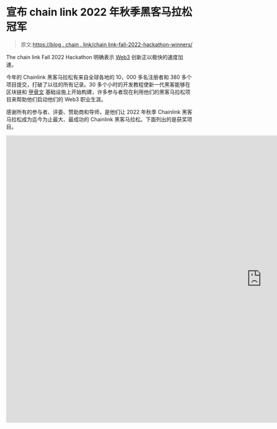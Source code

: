 # 宣布 chain link 2022 年秋季黑客马拉松冠军

> 原文:[https://blog . chain . link/chain link-fall-2022-hackathon-winners/](https://blog.chain.link/chainlink-fall-2022-hackathon-winners/)

The chain link Fall 2022 Hackathon 明确表示 [Web3](https://chain.link/education/web3) 创新正以极快的速度加速。

今年的 Chainlink 黑客马拉松有来自全球各地的 10，000 多名注册者和 380 多个项目提交，打破了以往的所有记录。30 多个小时的开发教程使新一代黑客能够在区块链和 [甲骨文](https://chain.link/education/blockchain-oracles) 基础设施上开始构建，许多参与者现在利用他们的黑客马拉松项目来帮助他们启动他们的 Web3 职业生涯。

感谢所有的参与者、评委、赞助商和导师，是他们让 2022 年秋季 Chainlink 黑客马拉松成为迄今为止最大、最成功的 Chainlink 黑客马拉松。下面列出的是获奖项目。

<iframe title="🏆 Chainlink Fall 2022 Hackathon Closing Ceremony (1 hour)" width="1380" height="776" src="https://www.youtube.com/embed/icysXoVFl6Q?list=PLVP9aGDn-X0Q1L67bV_AbDd75qTY6Ylxw" frameborder="0" allow="accelerometer; autoplay; clipboard-write; encrypted-media; gyroscope; picture-in-picture" allowfullscreen=""></div> <h2/> <h2>黑客马拉松获胜者</h2> <p><span style="font-weight: 400;">今年秋天，超过 30 万美元的奖金被授予以下类别的杰出黑客马拉松项目:</span> <span style="font-weight: 400;"> <br/> </span></p> <ul> <li><span style="font-weight: 400;">大奖</span></li> <li><a href="https://chain.link/education/nfts"><span style="font-weight: 400;">【NFT】</span></a><span style="font-weight: 400;">&amp;博彩大奖</span></li> <li><a href="https://chain.link/education/defi"> <span style="font-weight: 400;"> DeFi </span> </a> <span style="font-weight: 400;">奖</span></li> <li><span style="font-weight: 400;"> Chainlink 服务奖(x3) </span></li> <li><a href="https://blog.chain.link/daos/"> <span style="font-weight: 400;">刀</span> </a> <span style="font-weight: 400;">奖</span></li> <li><span style="font-weight: 400;">社会影响力奖</span></li> <li><span style="font-weight: 400;">女性科技奖</span></li> <li><span style="font-weight: 400;">一等奖(x40) </span></li> </ul> <h3>大奖(25，000 美元)</h3> <h4>Shiro 存储</h4> <p><span style="font-weight: 400;">chain link 2022 年秋季黑客马拉松的大奖被授予</span><a href="https://chainlinkfall2022.devpost.com/submissions/364398-shiro-storage"><span style="font-weight: 400;">Shiro Storage</span></a><span style="font-weight: 400;">，一个分散应用程序存储任何类型文件的平台。Shiro Storage 的尖端分散存储解决方案由开发人员阿尤什·纳伊克和萨姆亚克·萨尔纳亚克构建，通过提供一个简单的界面，使他们能够仅通过 Solidity 契约和调用它的客户端来存储文件，从而为开发人员处理繁重的工作。Shiro Storage 使用</span><a href="http://data.chain.link"><span style="font-weight: 400;">chain link Price Feeds</span></a><span style="font-weight: 400;">，</span><a href="http://automation.chain.link"><span style="font-weight: 400;">Automation</span></a><span style="font-weight: 400;">，</span> <a href="https://docs.chain.link/any-api/introduction/"> <span style="font-weight: 400;">任意 API </span> </a> <span style="font-weight: 400;">作为所需的操作组件。</span></p> <div class="ast-oembed-container"><p><a href="https://www.youtube.com/embed/2eqfE-wgRr8?feature=oembed">https://www.youtube.com/embed/2eqfE-wgRr8?feature=oembed</a></p></div> <h3/> <h3>NFTs 和游戏奖(15，000 美元)</h3> <h4>矿山劳动模拟器</h4> <p><span style="font-weight: 400;">NFTs 和 Gaming 大奖被授予</span> <a href="https://chainlinkfall2022.devpost.com/submissions/371423-mine-labor-simulator"> <span style="font-weight: 400;">矿山劳动模拟器</span> </a> <span style="font-weight: 400;">，这是一款由教育网站开发者 Donald Morton 打造的 Web3 浏览器游戏。在游戏中，玩家必须通过敌人来寻找矿石，矿石可以被冶炼成金属并用来制造 NFT 物品。矿山劳动模拟器使用 Chainlink Any API 从游戏服务器提取矿石到玩家的 Web3 钱包，使用</span><a href="https://docs.chain.link/docs/chainlink-vrf/"><span style="font-weight: 400;">chain link VRF</span></a><span style="font-weight: 400;">随机分配金属和物品稀有度。</span></p> <div class="ast-oembed-container"><p><a href="https://www.youtube.com/embed/qgMqxSuUei8?feature=oembed">https://www.youtube.com/embed/qgMqxSuUei8?feature=oembed</a></p></div> <h3/> <h3>DeFi 奖(15000 美元)</h3> <h4>FUS</h4> <p><span style="font-weight: 400;">DeFi 奖授予了</span> <a href="https://chainlinkfall2022.devpost.com/submissions/366870-fus-e-d"> <span style="font-weight: 400;"> FUS(e)D </span> </a> <span style="font-weight: 400;">，这是一项贷款协议，利用 Chainlink </span> <a href="https://blog.chain.link/proof-of-reserves/"> <span style="font-weight: 400;">准备金证明</span> </a> <span style="font-weight: 400;">来验证打包资产抵押类型的准备金，Chainlink 价格馈送来帮助对数字资产价值进行定价，Chainlink 自动化来帮助清算过度杠杆化的头寸。由开发人员 Athul Sanjose 和 Dias Lona 创建的 FUS(e)D 使用</span> <a href="https://blog.chain.link/what-is-a-dynamic-nft/"> <span style="font-weight: 400;">【动态 NFTs(dnft)</span></a><span style="font-weight: 400;">以不变的方式运行并代表抵押品保管库。</span></p> <div class="ast-oembed-container"><p><a href="https://www.youtube.com/embed/deYvkJiVG-k?feature=oembed">https://www.youtube.com/embed/deYvkJiVG-k?feature=oembed</a></p></div> <h3/> <h3>Chainlink 服务奖(13，000 美元)</h3> <p><span style="font-weight: 400;">Chainlink Services 奖授予前三名的项目，这些项目增强了 Chainlink 网络，将 Chainlink 集成到钱包和存储解决方案等核心基础设施中，或使开发者更容易使用 chain link 服务。</span></p> <h4>LinkWallet(第一名|＄7，000)</h4> <p><span style="font-weight: 400;">第一名 Chainlink Services 奖授予了</span><a href="https://chainlinkfall2022.devpost.com/submissions/371978-linkwallet"><span style="font-weight: 400;">link wallet</span></a><span style="font-weight: 400;">，这是一个离线账户抽象层，使用户能够使用离线订阅支付燃气费。LinkWallet 由开发人员 Taijusanagi Sanagi 构建，利用 Stripe API 和 Chainlink 外部适配器来重新想象 Web3 用户体验，并实现对 dApps 的直接访问。</span></p> <div class="ast-oembed-container"><p><a href="https://www.youtube.com/embed/Ts63_YvXflQ?feature=oembed">https://www.youtube.com/embed/Ts63_YvXflQ?feature=oembed</a></p></div> <h4/> <h4>LINKIT(第二名|＄4，000)</h4> <p><span style="font-weight: 400;">第二名 Chainlink Services 奖授予马特·杜尔金，他的作品是</span> <a href="https://chainlinkfall2022.devpost.com/submissions/371574-linkit"> <span style="font-weight: 400;"> LINKIT </span> </a> <span style="font-weight: 400;">，这是一款加速创建去中心化甲骨文网络的网络应用。作为他以前的 Chainlink Hackathon 项目的扩展，</span> <a href="https://devpost.com/software/chainlink-job-spec-viz"> <span style="font-weight: 400;"> Chainlink 作业规范 Viz </span> </a> <span style="font-weight: 400;">，LINKIT 使用户能够生成 Chainlink 节点 TOML 作业规范，并在画布上可视化地拖动、连接和配置节点。这增加了对执行管道的可见性，并有助于调试。</span></p> <div class="ast-oembed-container"><p><a href="https://www.youtube.com/embed/CxoVzxT8Luc?feature=oembed">https://www.youtube.com/embed/CxoVzxT8Luc?feature=oembed</a></p></div> <h4/> <h4>KNN3 工作管理(第三名|＄2，000)</h4> <p>第三名 Chainlink Services 奖授予了 KNN3，这是一款用户友好的 web 应用程序，允许开发人员执行可以处理链外数据的作业，并安排智能合同的结果交付。KNN3 由开发者于和构建，利用 Chainlink Automation 和任何 API 为链上和链下数据获取、处理和交付提供一站式解决方案。</p> <div class="ast-oembed-container"><p><a href="https://www.youtube.com/embed/GxqD4_gn2HA?feature=oembed">https://www.youtube.com/embed/GxqD4_gn2HA?feature=oembed</a></p></div> <h3/> <h3>道奖(万元)<b> <br/> </b></h3> <h4>隐道</h4> <p><span style="font-weight: 400;">刀奖授予多链刀设计者</span> <a href="https://chainlinkfall2022.devpost.com/submissions/371901-cryptodo-dao"> <span style="font-weight: 400;">隐道</span> </a> <span style="font-weight: 400;">。该应用程序由阿特姆·克利门科、亚历山大·亚沃尔斯基、弗拉基米尔·扎列夫斯基和влад·овсянко构建，使用户能够在没有编程技能的情况下创建 DAO 令牌和管理 Dao。该项目利用 Chainlink Any API 来验证 DAO 投票法定人数的实现情况。</span></p> <div class="ast-oembed-container"><p><a href="https://www.youtube.com/embed/i5J9aM9uq7U?feature=oembed">https://www.youtube.com/embed/i5J9aM9uq7U?feature=oembed</a></p></div> <h3/> <h3>社会影响奖(10，000 美元)</h3> <h4>一种有害的糖精</h4> <p><span style="font-weight: 400;">社会影响力奖授予了</span><a href="https://chainlinkfall2022.devpost.com/submissions/366556-cyclimate"><span style="font-weight: 400;">Cyclimate</span></a><span style="font-weight: 400;">，这是一款</span> <a href="https://www.weforum.org/agenda/2022/09/regenerative-finance-web3-climate-change/#:~:text=Web3%2C%20a%20new%20iteration%20of,climate%20action%20and%20Web3%20communities."> <span style="font-weight: 400;">再生金融</span> </a> <span style="font-weight: 400;"> (ReFi)应用，通过利用可兑换奖品、服务等的原生代币来促进自行车使用和增加身体活动等健康行为。Cyclimate 由 Jhon Tabares、Juan Barreto、Luis Giraldo、Oscar Riojas 和 Santiago Viana 创建，在其支付网关和代币铸造流程中利用 Chainlink Any API。</span></p> <div class="ast-oembed-container"><p><a href="https://www.youtube.com/embed/3WuZNyXve9Y?feature=oembed">https://www.youtube.com/embed/3WuZNyXve9Y?feature=oembed</a></p></div> <h3/> <h3>女性技术奖(10，000 美元)</h3> <h4>奥里维兹</h4> <p><span style="font-weight: 400;">科技女性奖授予了</span> <a href="https://chainlinkfall2022.devpost.com/submissions/368307-oriviz"> <span style="font-weight: 400;"> Oriviz </span> </a> <span style="font-weight: 400;">，这是一款让开发者能够在单一视图中可视化、测试和调试 Chainlink 事务的工具。Oriviz 由 Akshata Mohanty 开发，允许开发人员跨 Chainlink 堆栈的三个部分(oracle 节点、oracle 契约和消费者契约)中的任何一个部分更改参数，以测试整个作业流，并查看事件和事务调用的层次结构。</span></p> <div class="ast-oembed-container"><p><a href="https://player.vimeo.com/video/772682374?h=12c5f94e2c&amp;dnt=1&amp;app_id=122963">https://player.vimeo.com/video/772682374?h=12c5f94e2c&amp;dnt=1&amp;app_id=122963</a></p></div> <h3/> <h3>顶级奖品(500 美元)</h3> <p>除了这些获奖者之外，以下 40 个项目获得了杰出实施的最高质量奖。</p> <ol> <li style="font-weight: 400;" aria-level="1"><a href="https://devpost.com/software/regexp-external-adapter"> <span style="font-weight: 400;">任意数据请求者</span> </a> <span style="font-weight: 400;"> </span></li> <li style="font-weight: 400;" aria-level="1"><a href="https://devpost.com/software/battle-of-heroes"> <span style="font-weight: 400;">英雄之战</span> </a> <span style="font-weight: 400;"> </span></li> <li style="font-weight: 400;" aria-level="1"><a href="https://devpost.com/software/blockfreight"><span style="font-weight: 400;"/></a><span style="font-weight: 400;"/></li> <li style="font-weight: 400;" aria-level="1"><a href="https://devpost.com/software/chainifi"><span style="font-weight: 400;"/></a><span style="font-weight: 400;"/></li> <li style="font-weight: 400;" aria-level="1"><a href="https://devpost.com/software/chainlink-data-marketplace"><span style="font-weight: 400;"/></a><span style="font-weight: 400;"/></li> <li style="font-weight: 400;" aria-level="1"><a href="https://devpost.com/software/chainlink-price-feed-integration-to-sap"> <span style="font-weight: 400;">【链价馈入】集成到 SAP </span> </a> <span style="font-weight: 400;"> </span></li> <li style="font-weight: 400;" aria-level="1"><a href="https://devpost.com/software/chainlink-fanzone"> <span style="font-weight: 400;">社区粉丝地带</span> </a> <span style="font-weight: 400;"> </span></li> <li style="font-weight: 400;" aria-level="1"><a href="https://devpost.com/software/dndiffusion"> <span style="font-weight: 400;"> D &amp; D 扩散</span></a><span style="font-weight: 400;">T5】</span></li> <li style="font-weight: 400;" aria-level="1"><a href="https://devpost.com/software/debet-kyacl3"><span style="font-weight: 400;"/></a><span style="font-weight: 400;"/></li> <li style="font-weight: 400;" aria-level="1"><a href="https://devpost.com/software/drcoordinator-1-0-0"><span style="font-weight: 400;">dr coordinator 1 . 0 . 0</span></a><span style="font-weight: 400;"/></li> <li style="font-weight: 400;" aria-level="1"><a href="https://devpost.com/software/edunet-3el58r"> <span style="font-weight: 400;"> EduNet </span> </a> <span style="font-weight: 400;"> </span></li> <li style="font-weight: 400;" aria-level="1"><a href="https://devpost.com/software/flex-nodes"> <span style="font-weight: 400;">伸缩节点</span> </a> <span style="font-weight: 400;"> </span></li> <li style="font-weight: 400;" aria-level="1"><a href="https://devpost.com/software/fomo-casino"><span style="font-weight: 400;">【FOMO 赌场】</span> </a> <span style="font-weight: 400;"> </span></li> <li style="font-weight: 400;" aria-level="1"><a href="https://devpost.com/software/getmepizza"><span style="font-weight: 400;"/></a><span style="font-weight: 400;"/></li> <li style="font-weight: 400;" aria-level="1"><a href="https://devpost.com/software/gweipump"> <span style="font-weight: 400;"> GweiPump </span> </a> <span style="font-weight: 400;"> </span></li> <li style="font-weight: 400;" aria-level="1"><a href="https://devpost.com/software/hackmon"> <span style="font-weight: 400;">黑客</span> </a> <span style="font-weight: 400;"> </span></li> <li style="font-weight: 400;" aria-level="1"><a href="https://devpost.com/software/hypertally"><span style="font-weight: 400;"/></a><span style="font-weight: 400;"/></li> <li style="font-weight: 400;" aria-level="1"><a href="https://devpost.com/software/x-defi"><span style="font-weight: 400;"/></a><span style="font-weight: 400;"/></li> <li style="font-weight: 400;" aria-level="1"><a href="https://devpost.com/software/job-explorer"> <span style="font-weight: 400;">工作总管</span> </a> <span style="font-weight: 400;"> </span></li> <li style="font-weight: 400;" aria-level="1"><a href="https://devpost.com/software/keeperc20"><span style="font-weight: 400;">keeper C20</span></a><span style="font-weight: 400;"/></li> <li style="font-weight: 400;" aria-level="1"><a href="https://devpost.com/software/liquidity-wars"> <span style="font-weight: 400;">流动性大战</span> </a> <span style="font-weight: 400;"> </span></li> <li style="font-weight: 400;" aria-level="1"><a href="https://devpost.com/software/metacare"> <span style="font-weight: 400;">元卡雷</span> </a> <span style="font-weight: 400;"> </span></li> <li style="font-weight: 400;" aria-level="1"><a href="https://devpost.com/software/nekoverse"><span style="font-weight: 400;"/></a><span style="font-weight: 400;"/></li> <li style="font-weight: 400;" aria-level="1"><a href="https://devpost.com/software/niftymatic"><span style="font-weight: 400;"/></a><span style="font-weight: 400;"/></li> <li style="font-weight: 400;" aria-level="1"><a href="https://devpost.com/software/nodeless-link"><span style="font-weight: 400;"/></a><span style="font-weight: 400;"/></li> <li style="font-weight: 400;" aria-level="1"><a href="https://devpost.com/software/order-pool-dex"> <span style="font-weight: 400;">阶池 DEX </span> </a> <span style="font-weight: 400;"> </span></li> <li style="font-weight: 400;" aria-level="1"><a href="https://devpost.com/software/pandos-l0b6qs"> <span style="font-weight: 400;">潘多斯</span> </a> <span style="font-weight: 400;"> </span></li> <li style="font-weight: 400;" aria-level="1"><a href="https://devpost.com/software/pdc-finance"> <span style="font-weight: 400;"> PDC 财务</span> </a> <span style="font-weight: 400;"> </span></li> <li style="font-weight: 400;" aria-level="1"><a href="https://devpost.com/software/pistis-score"><span style="font-weight: 400;"/></a><span style="font-weight: 400;"/></li> <li style="font-weight: 400;" aria-level="1"><a href="https://devpost.com/software/promise-erftax"> <span style="font-weight: 400;">许诺</span> </a> <span style="font-weight: 400;"> </span></li> <li style="font-weight: 400;" aria-level="1"><a href="https://devpost.com/software/qaravan"><span style="font-weight: 400;"/></a><span style="font-weight: 400;"/></li> <li style="font-weight: 400;" aria-level="1"><a href="https://devpost.com/software/random-as-a-service-raas"><span style="font-weight: 400;">【RAAS】</span></a><span style="font-weight: 400;"/>随机作为服务</li> <li style="font-weight: 400;" aria-level="1"><a href="https://devpost.com/software/random-clash"><span style="font-weight: 400;"/></a><span style="font-weight: 400;"/>随机交锋</li> <li style="font-weight: 400;" aria-level="1"><a href="https://devpost.com/software/real-estate-derivatives-swap-amm"><span style="font-weight: 400;"/></a><span style="font-weight: 400;"/></li> <li style="font-weight: 400;" aria-level="1"><a href="https://devpost.com/software/sisyphus-protocol-c9egl8"><span style="font-weight: 400;"/></a><span style="font-weight: 400;"/></li> <li style="font-weight: 400;" aria-level="1"><a href="https://devpost.com/software/social-defi-vrd1js"><span style="font-weight: 400;"/></a><span style="font-weight: 400;"/></li> <li style="font-weight: 400;" aria-level="1"><a href="https://devpost.com/software/cryptan"> <span style="font-weight: 400;">协同</span> </a> <span style="font-weight: 400;"> </span></li> <li style="font-weight: 400;" aria-level="1"><a href="https://devpost.com/software/tracker-link"> <span style="font-weight: 400;">推文。赢</span> </a> <span style="font-weight: 400;"> </span></li> <li style="font-weight: 400;" aria-level="1"><a href="https://devpost.com/software/umpire"> <span style="font-weight: 400;">裁判</span> </a> <span style="font-weight: 400;"> </span></li> <li style="font-weight: 400;" aria-level="1"><a href="https://devpost.com/software/wc-nft-fantasy"> <span style="font-weight: 400;"> WC NFT 幻想</span> </a> <span style="font-weight: 400;"> </span></li> </ol> <h2>Chainlink 2022 秋季黑客马拉松正式结束</h2> <p>衷心感谢所有才华横溢的参与者、专家导师、敬业的评委和慷慨的赞助商，是他们让这次黑客马拉松取得了巨大的成功。</p> <blockquote><p><span style="font-weight: 400;">“chain link 2022 秋季黑客马拉松中的高水平黑客马拉松项目证明了所有 Web3 垂直领域都在快速创新。我们真的很高兴能通过 Chainlink Hackathons 继续招募下一代智能合约开发人员，从进入我们领域的 Web2 开发人员到首次编码人员。”—Melodi Kaya，Chainlink Labs 的开发者营销主管</span></p></blockquote> <p>每个黑客马拉松团队都应该为他们所取得的成就感到无比自豪，并利用他们的黑客马拉松经验继续打造更好、更快、更智能的产品。Web3 中有大量的机会，而这次黑客马拉松对许多参与者来说只是一个开始。</p> <p>我们期待着看到你继续推进可能实现的目标。深入这些庞大的 Web3 开发人员资源库，简化您的学习之旅:</p> <ul> <li><a href="https://www.youtube.com/playlist?list=PLVP9aGDn-X0QwJVbQvuKr-zrh2_DV5M6J"> <span style="font-weight: 400;">链环工程教程</span> </a></li> <li><a href="https://www.youtube.com/playlist?list=PLVP9aGDn-X0SPHromvpiGvoNDpH7YErmf"> <span style="font-weight: 400;"> Chainlink 开发者工作坊</span> </a></li> <li><a href="https://blog.chain.link/category/developers/"> <span style="font-weight: 400;">链家开发者博客</span> </a></li> <li><a href="https://www.youtube.com/playlist?list=PLVP9aGDn-X0Q1L67bV_AbDd75qTY6Ylxw"><span style="font-weight: 400;">chain link 2022 年秋季黑客马拉松 YouTube 播放列表</span> </a></li> </ul> <div class="widget_tag_cloud tag-list"/> </body> </html></iframe>